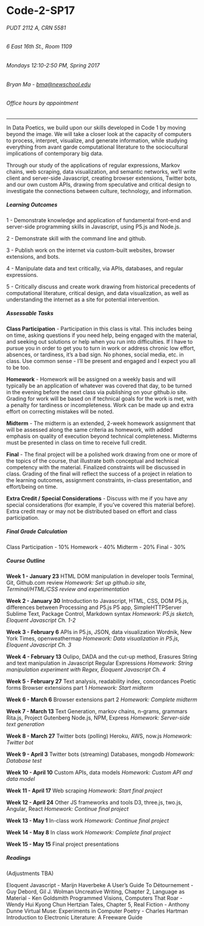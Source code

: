 # Code-2-SP17

###### PUDT 2112 A, CRN 5581
###### 6 East 16th St., Room 1109
###### Mondays 12:10-2:50 PM, Spring 2017

###### Bryan Ma - bma@newschool.edu
###### Office hours by appointment

------

In Data Poetics, we build upon our skills developed in Code 1 by moving beyond the image. We will take a closer look at the capacity of computers to process, interpret, visualize, and generate information, while studying everything from avant garde computational literature to the sociocultural implications of contemporary big data. 

Through our study of the applications of regular expressions, Markov chains, web scraping, data visualization, and semantic networks, we’ll write client and server-side Javascript, creating browser extensions, Twitter bots, and our own custom APIs, drawing from speculative and critical design to investigate the connections between culture, technology, and information.

##### Learning Outcomes

1 - Demonstrate knowledge and application of fundamental front-end and server-side programming skills in Javascript, using P5.js and Node.js.

2 - Demonstrate skill with the command line and github.

3 - Publish work on the internet via custom-built websites, browser extensions, and bots.

4 - Manipulate data and text critically, via APIs, databases, and regular expressions.

5 - Critically discuss and create work drawing from historical precedents of computational literature, critical design, and data visualization, as well as understanding the internet as a site for potential intervention.

##### Assessable Tasks

**Class Participation** - Participation in this class is vital. This includes being on time, asking questions if you need help, being engaged with the material, and seeking out solutions or help when you run into difficulties. If I have to pursue you in order to get you to turn in work or address chronic low effort, absences, or tardiness, it’s a bad sign. No phones, social media, etc. in class. Use common sense - I’ll be present and engaged and I expect you all to be too.

**Homework** - Homework will be assigned on a weekly basis and will typically be an application of whatever was covered that day, to be turned in the evening before the next class via publishing on your github.io site. Grading for work will be based on if technical goals for the work is met, with a penalty for tardiness or incompleteness. Work can be made up and extra effort on correcting mistakes will be noted.

**Midterm** - The midterm is an extended, 2-week homework assignment that will be assessed along the same criteria as homework, with added emphasis on quality of execution beyond technical completeness. Midterms must be presented in class on time to receive full credit.

**Final** - The final project will be a polished work drawing from one or more of the topics of the course, that illustrate both conceptual and technical competency with the material. Finalized constraints will be discussed in class. Grading of the final will reflect the success of a project in relation to the learning outcomes, assignment constraints, in-class presentation, and effort/being on time.

**Extra Credit / Special Considerations** - Discuss with me if you have any special considerations (for example, if you’ve covered this material before). Extra credit may or may not be distributed based on effort and class participation.

##### Final Grade Calculation

Class Participation	- 10%
Homework - 40%
Midterm	- 20%
Final - 30%

##### Course Outline

**Week 1 - January 23**
HTML DOM manipulation in developer tools
Terminal, Git, Github.com review
*Homework: Set up github.io site, Terminal/HTML/CSS review and experimentation*

**Week 2 - January 30**
Introduction to Javascript, HTML, CSS, DOM
P5.js, differences between Processing and P5.js
P5 app, SimpleHTTPServer
Sublime Text, Package Control, Markdown syntax
*Homework: P5.js sketch, Eloquent Javascript Ch. 1-2*

**Week 3 - February 6**
APIs in P5.js, JSON, data visualization
Wordnik, New York Times, openweathermap
*Homework: Data visualization in P5.js, Eloquent Javascript Ch. 3*

**Week 4 - February 13**
Oulipo, DADA and the cut-up method, Erasures
String and text manipulation in Javascript
Regular Expressions
*Homework: String manipulation experiment with Regex, Eloquent Javascript Ch. 4*

**Week 5 - February 27**
Text analysis, readability index, concordances
Poetic forms
Browser extensions part 1
*Homework: Start midterm*

**Week 6 - March 6**
Browser extensions part 2
*Homework: Complete midterm*

**Week 7 - March 13**
Text Generation, markov chains, n-grams, grammars
Rita.js, Project Gutenberg
Node.js, NPM, Express
*Homework: Server-side text generation*

**Week 8 - March 27**
Twitter bots (polling)
Heroku, AWS, now.js
*Homework: Twitter bot*

**Week 9 - April 3**
Twitter bots (streaming)
Databases, mongodb
*Homework: Database test*

**Week 10 - April 10**
Custom APIs, data models
*Homework: Custom API and data model*

**Week 11 - April 17**
Web scraping
*Homework: Start final project*

**Week 12 - April 24**
Other JS frameworks and tools
D3, three.js, two.js, Angular, React
*Homework: Continue final project*

**Week 13 - May 1**
In-class work
*Homework: Continue final project*

**Week 14 - May 8**
In class work
*Homework: Complete final project*

**Week 15 - May 15**
Final project presentations

##### Readings

(Adjustments TBA)

Eloquent Javascript - Marijn Haverbeke
A User’s Guide To Détournement - Guy Debord, Gil J. Wolman
Uncreative Writing, Chapter 2, Language as Material - Ken Goldsmith
Programmed Visions, Computers That Roar - Wendy Hui Kyong Chun
Hertzian Tales, Chapter 5, Real Fiction - Anthony Dunne
Virtual Muse: Experiments in Computer Poetry - Charles Hartman
Introduction to Electronic Literature: A Freeware Guide


